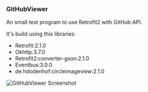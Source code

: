 ### GitHubViewer

An small test program to use Retrofit2 with GitHub API. 

It's build using this libraries:
- Retrofit:2.1.0
- Okhttp:3.7.0
- Retrofit2:converter-gson:2.1.0
- Eventbus:3.0.0
- de.hdodenhof:circleimageview:2.1.0

![GitHubViewer Screenshot](screenshots/frames.gif)
